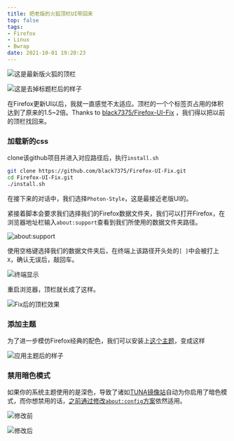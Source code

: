 ```yaml
---
title: 把老版的火狐顶栏UI带回来
top: false
tags:
- Firefox
- Linux
- Bwrap
date: 2021-10-01 19:20:23
---
```


![这是最新版火狐的顶栏](https://bu.dusays.com/2022/08/10/62f3cca6bb523.webp)

![这是去掉标题栏后的样子](https://bu.dusays.com/2022/08/10/62f3ccaa2b91c.webp)

 在Firefox更新UI以后，我就一直感觉不太适应。顶栏的一个个标签页占用的体积达到了原来的1.5~2倍。Thanks to [black7375/Firefox-UI-Fix](https://github.com/black7375/Firefox-UI-Fix) ，我们得以把以前的顶栏找回来。

### 加载新的css

clone该github项目并进入对应路径后，执行`install.sh`

```bash
git clone https://github.com/black7375/Firefox-UI-Fix.git
cd Firefox-UI-Fix.git
./install.sh
```

在接下来的对话中，我们选择`Photon-Style`，这是最接近老版UI的。

紧接着脚本会要求我们选择我们的Firefox数据文件夹，我们可以打开Firefox，在浏览器地址栏输入`about:support`查看到我们所使用的数据文件夹路径。

![about:support](https://bu.dusays.com/2022/08/10/62f3ccadd6ce8.webp)

使用空格键选择我们的数据文件夹后，在终端上该路径开头处的`[ ]`中会被打上`X`，确认无误后，敲回车。

![终端显示](https://bu.dusays.com/2022/08/10/62f3ccb1b0ebf.webp)

重启浏览器，顶栏就长成了这样。

![Fix后的顶栏效果](https://bu.dusays.com/2022/08/10/62f3ccb49ff10.webp)

### 添加主题

为了进一步模仿Firefox经典的配色，我们可以安装上[这个主题](https://addons.mozilla.org/zh-CN/firefox/addon/photon-colors/)，变成这样

![应用主题后的样子](https://bu.dusays.com/2022/08/10/62f3ccb7bc14f.webp)

### 禁用暗色模式

如果你的系统主题使用的是深色，导致了诸如[TUNA镜像站](https://mirrors.tuna.tsinghua.edu.cn)自动为你启用了暗色模式，而你想禁用的话，[之前通过修改`about:config`方案](/2021/04/23/disable-firefox-nightmode-when-your-system-is-using-that/)依然适用。

![修改前](https://bu.dusays.com/2022/08/10/62f3ccbb36c5e.webp)

![修改后](https://bu.dusays.com/2022/08/10/62f3ccbe6f31a.webp)
